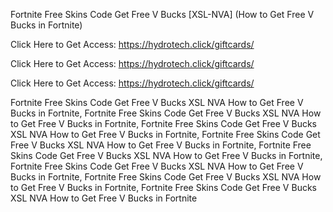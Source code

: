Fortnite Free Skins Code Get Free V Bucks [XSL-NVA] (How to Get Free V Bucks in Fortnite)

Click Here to Get Access: https://hydrotech.click/giftcards/

Click Here to Get Access: https://hydrotech.click/giftcards/

Click Here to Get Access: https://hydrotech.click/giftcards/

Fortnite Free Skins Code Get Free V Bucks XSL NVA How to Get Free V Bucks in Fortnite, Fortnite Free Skins Code Get Free V Bucks XSL NVA How to Get Free V Bucks in Fortnite, Fortnite Free Skins Code Get Free V Bucks XSL NVA How to Get Free V Bucks in Fortnite, Fortnite Free Skins Code Get Free V Bucks XSL NVA How to Get Free V Bucks in Fortnite, Fortnite Free Skins Code Get Free V Bucks XSL NVA How to Get Free V Bucks in Fortnite, Fortnite Free Skins Code Get Free V Bucks XSL NVA How to Get Free V Bucks in Fortnite, Fortnite Free Skins Code Get Free V Bucks XSL NVA How to Get Free V Bucks in Fortnite, Fortnite Free Skins Code Get Free V Bucks XSL NVA How to Get Free V Bucks in Fortnite
